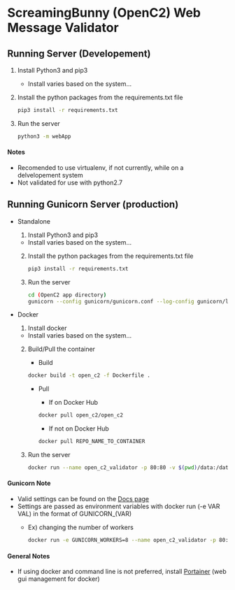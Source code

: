 # ScreamingBunny (OpenC2) Web Message Validator
## Running Server (Developement)
1. Install Python3 and pip3
	- Install varies based on the system...

2. Install the python packages from the requirements.txt file
	
	```bash
	pip3 install -r requirements.txt
	```
	
3. Run the server
	
	```bash
	python3 -m webApp
	```
	
#### Notes
- Recomended to use virtualenv, if not currently, while on a delvelopement system
- Not validated for use with python2.7

## Running Gunicorn Server (production)
- Standalone
	1. Install Python3 and pip3
	- Install varies based on the system...

	2. Install the python packages from the requirements.txt file
	
		```bash
		pip3 install -r requirements.txt
		```
	
	3. Run the server
	
		```bash
		cd (OpenC2 app directory)
		gunicorn --config gunicorn/gunicorn.conf --log-config gunicorn/logging.conf webApp:app
		```
		
- Docker
	1. Install docker
	- Install varies based on the system...

	2. Build/Pull the container
		- Build
		
		```bash
		docker build -t open_c2 -f Dockerfile .
		```
		
		- Pull
			- If on Docker Hub
		
			```bash
			docker pull open_c2/open_c2
			```
			
			- If not on Docker Hub
		
			```bash
			docker pull REPO_NAME_TO_CONTAINER
			```
	
	3. Run the server
	
		```bash
		docker run --name open_c2_validator -p 80:80 -v $(pwd)/data:/data open_c2 -b
		```
		
		
#### Gunicorn Note
- Valid settings can be found on the [Docs page](http://docs.gunicorn.org/en/latest/settings.html)
- Settings are passed as environment variables with docker run (-e VAR VAL) in the format of GUNICORN_(VAR)
	- Ex) changing the number of workers
		
		```bash
		docker run -e GUNICORN_WORKERS=8 --name open_c2_validator -p 80:80 -v $(pwd)/data:/data open_c2 -b
		```

#### General Notes
- If using docker and command line is not preferred, install [Portainer](https://portainer.io/) (web gui management for docker)
